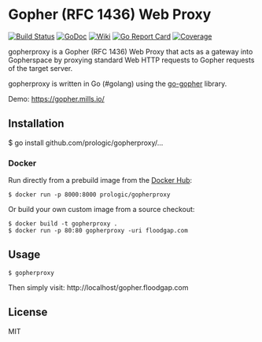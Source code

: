 # Gopher (RFC 1436) Web Proxy
[![Build Status](https://travis-ci.org/prologic/gopherproxy.svg)](https://travis-ci.org/prologic/gopherproxy)
[![GoDoc](https://godoc.org/github.com/prologic/gopherproxy?status.svg)](https://godoc.org/github.com/prologic/gopherproxy)
[![Wiki](https://img.shields.io/badge/docs-wiki-blue.svg)](https://github.com/prologic/gopherproxy/wiki)
[![Go Report Card](https://goreportcard.com/badge/github.com/prologic/gopherproxy)](https://goreportcard.com/report/github.com/prologic/gopherproxy)
[![Coverage](https://coveralls.io/repos/prologic/gopherproxy/badge.svg)](https://coveralls.io/r/prologic/gopherproxy)

gopherproxy is a Gopher (RFC 1436) Web Proxy that acts as a gateway into Gopherspace
by proxying standard Web HTTP requests to Gopher requests of the target server.

gopherproxy is written in Go (#golang) using the
[go-gopher](https://github.com/prologic/go-gopher) library.

Demo: https://gopher.mills.io/

## Installation
  
  $ go install github.com/prologic/gopherproxy/...

### Docker

Run directly from a prebuild image from the [Docker Hub](https://hub.docker.com):

```#!bash
$ docker run -p 8000:8000 prologic/gopherproxy
```

Or build your own custom image from a source checkout:

```#!bash
$ docker build -t gopherproxy .
$ docker run -p 80:80 gopherproxy -uri floodgap.com
```

## Usage

```#!bash
$ gopherproxy
```

Then simply visit: http://localhost/gopher.floodgap.com

## License

MIT
